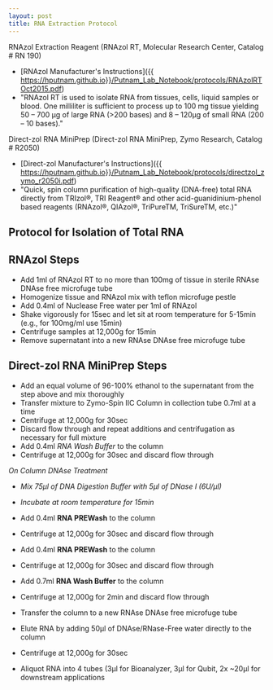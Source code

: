 ```yaml
---
layout: post
title: RNA Extraction Protocol
---
```


RNAzol Extraction Reagent (RNAzol RT, Molecular Research Center, Catalog # RN 190)
* [RNAzol Manufacturer's Instructions]({{ https://hputnam.github.io}}/Putnam_Lab_Notebook/protocols/RNAzolRTOct2015.pdf)
* "RNAzol RT is used to isolate RNA from tissues, cells, liquid samples or blood. One milliliter is sufficient to process up to 100 mg tissue yielding 50 – 700 μg of large RNA (>200 bases) and 8 – 120μg of small RNA (200 – 10 bases)."

Direct-zol RNA MiniPrep (Direct-zol RNA MiniPrep, Zymo Research, Catalog # R2050)
* [Direct-zol Manufacturer's Instructions]({{ https://hputnam.github.io}}/Putnam_Lab_Notebook/protocols/directzol_zymo_r2050i.pdf)
* "Quick, spin column purification of high-quality (DNA-free) total RNA directly from TRIzol®, TRI Reagent® and other acid-guanidinium-phenol based reagents (RNAzol®, QIAzol®, TriPureTM, TriSureTM, etc.)"



## Protocol for Isolation of Total RNA
 
## RNAzol Steps
* Add 1ml of RNAzol RT to no more than 100mg of tissue in sterile RNAse DNAse free microfuge tube 
* Homogenize tissue and RNAzol mix with teflon microfuge pestle
* Add 0.4ml of Nuclease Free water per 1ml of RNAzol 
* Shake vigorously for 15sec and let sit at room temperature for 5-15min (e.g., for 100mg/ml use 15min)
* Centrifuge samples at 12,000g for 15min
* Remove supernatant into a new RNAse DNAse free microfuge tube 

## Direct-zol RNA MiniPrep Steps
* Add an equal volume of 96-100% ethanol to the supernatant from the step above and mix thoroughly
* Transfer mixture to Zymo-Spin IIC Column in collection tube 0.7ml at a time
* Centrifuge at 12,000g for 30sec
* Discard flow through and repeat additions and centrifugation as necessary for full mixture
* Add 0.4ml _RNA Wash Buffer_ to the column
* Centrifuge at 12,000g for 30sec and discard flow through

*On Column DNAse Treatment*
* _Mix 75µl of DNA Digestion Buffer with 5µl of DNase I (6U/µl)_
* _Incubate at room temperature for 15min_

* Add 0.4ml **RNA PREWash** to the column 
* Centrifuge at 12,000g for 30sec and discard flow through
* Add 0.4ml **RNA PREWash** to the column 
* Centrifuge at 12,000g for 30sec and discard flow through
* Add 0.7ml **RNA Wash Buffer** to the column 
* Centrifuge at 12,000g for 2min and discard flow through
* Transfer the column to a new RNAse DNAse free microfuge tube
* Elute RNA by adding 50µl of DNAse/RNase-Free water directly to the column
* Centrifuge at 12,000g for 30sec
* Aliquot RNA into 4 tubes (3µl for Bioanalyzer, 3µl for Qubit, 2x ~20µl for downstream applications